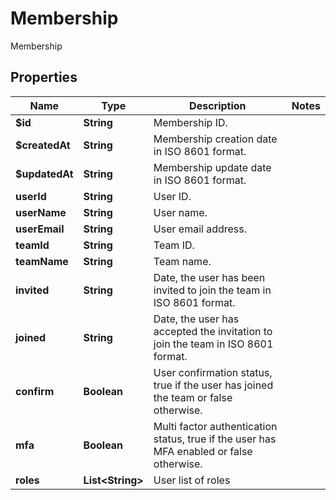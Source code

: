 

# Membership

Membership

## Properties

| Name | Type | Description | Notes |
|------------ | ------------- | ------------- | -------------|
|**$id** | **String** | Membership ID. |  |
|**$createdAt** | **String** | Membership creation date in ISO 8601 format. |  |
|**$updatedAt** | **String** | Membership update date in ISO 8601 format. |  |
|**userId** | **String** | User ID. |  |
|**userName** | **String** | User name. |  |
|**userEmail** | **String** | User email address. |  |
|**teamId** | **String** | Team ID. |  |
|**teamName** | **String** | Team name. |  |
|**invited** | **String** | Date, the user has been invited to join the team in ISO 8601 format. |  |
|**joined** | **String** | Date, the user has accepted the invitation to join the team in ISO 8601 format. |  |
|**confirm** | **Boolean** | User confirmation status, true if the user has joined the team or false otherwise. |  |
|**mfa** | **Boolean** | Multi factor authentication status, true if the user has MFA enabled or false otherwise. |  |
|**roles** | **List&lt;String&gt;** | User list of roles |  |



